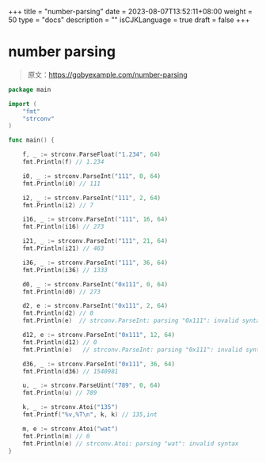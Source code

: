 +++
title = "number-parsing"
date = 2023-08-07T13:52:11+08:00
weight = 50
type = "docs"
description = ""
isCJKLanguage = true
draft = false
+++

# number parsing

> 原文：https://gobyexample.com/number-parsing

```go
package main

import (
	"fmt"
	"strconv"
)

func main() {

	f, _ := strconv.ParseFloat("1.234", 64)
	fmt.Println(f) // 1.234

	i0, _ := strconv.ParseInt("111", 0, 64)
	fmt.Println(i0) // 111

	i2, _ := strconv.ParseInt("111", 2, 64)
	fmt.Println(i2) // 7

	i16, _ := strconv.ParseInt("111", 16, 64)
	fmt.Println(i16) // 273

	i21, _ := strconv.ParseInt("111", 21, 64)
	fmt.Println(i21) // 463

	i36, _ := strconv.ParseInt("111", 36, 64)
	fmt.Println(i36) // 1333

	d0, _ := strconv.ParseInt("0x111", 0, 64)
	fmt.Println(d0) // 273

	d2, e := strconv.ParseInt("0x111", 2, 64)
	fmt.Println(d2) // 0
	fmt.Println(e)  // strconv.ParseInt: parsing "0x111": invalid syntax

	d12, e := strconv.ParseInt("0x111", 12, 64)
	fmt.Println(d12) // 0
	fmt.Println(e)   // strconv.ParseInt: parsing "0x111": invalid syntax

	d36, _ := strconv.ParseInt("0x111", 36, 64)
	fmt.Println(d36) // 1540981

	u, _ := strconv.ParseUint("789", 0, 64)
	fmt.Println(u) // 789

	k, _ := strconv.Atoi("135")
	fmt.Printf("%v,%T\n", k, k) // 135,int

	m, e := strconv.Atoi("wat")
	fmt.Println(m) // 0
	fmt.Println(e) // strconv.Atoi: parsing "wat": invalid syntax
}

```

